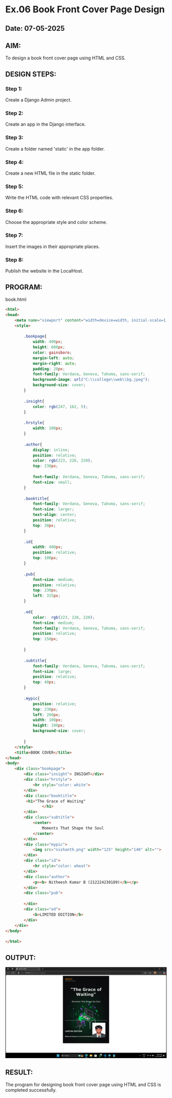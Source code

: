 # Ex.06 Book Front Cover Page Design
## Date: 07-05-2025

## AIM:
To design a book front cover page using HTML and CSS.

## DESIGN STEPS:

### Step 1:
Create a Django Admin project.

### Step 2:
Create an app in the Django interface.

### Step 3:
Create a folder named 'static' in the app folder.

### Step 4:
Create a new HTML file in the static folder.

### Step 5:
Write the HTML code with relevant CSS properties.

### Step 6:
Choose the appropriate style and color scheme.

### Step 7:
Insert the images in their appropriate places.

### Step 8:
Publish the website in the LocalHost.

## PROGRAM:

book.html
```html
<html>
<head>
    <meta name="viewport" content="width=device=width, initial-scale=1.0">
    <style>

        .bookpage{
            width: 400px;
            height: 600px;
            color: gainsboro;
            margin-left: auto;
            margin-right: auto;
            padding: 20px;
            font-family: Verdana, Geneva, Tahoma, sans-serif;
            background-image: url("C:\\college\\web\\bg.jpeg");
            background-size: cover;
        }

        .insight{
            color: rgb(247, 162, 5);
        }

        .hrstyle{
            width: 100px;
        }

        .author{
            display: inline;
            position: relative;
            color: rgb(223, 226, 220);
            top: 230px;

            font-family: Verdana, Geneva, Tahoma, sans-serif;
            font-size: small;
        }

        .booktitle{
            font-family: Verdana, Geneva, Tahoma, sans-serif;
            font-size: larger;
            text-align: center;
            position: relative;
            top: 30px;
        }

        .id{
            width: 400px;
            position: relative;
            top: 100px;
        }

        .pub{
            font-size: medium;
            position: relative;
            top: 230px;
            left: 315px;
        }

        .ed{
            color:  rgb(223, 226, 220);
            font-size: medium;
            font-family: Verdana, Geneva, Tahoma, sans-serif;
            position: relative;
            top: 150px;

        }

        .subtitle{
            font-family: Verdana, Geneva, Tahoma, sans-serif;
            font-size: large;
            position: relative;
            top: 40px;
        }

        .mypic{
            position: relative;
            top: 230px;
            left: 260px;
            width: 100px;
            height: 100px;
            background-size: cover;

        }
    </style>
    <title>BOOK COVER</title>
</head>
<body>
    <div class="bookpage">
        <div class="insight"> INSIGHT</div>
        <div class="hrstyle">
            <hr style="color: white">
        </div>
        <div class="booktitle">
         <h1>"The Grace of Waiting"
                </h1>
        </div>
        <div class="subtitle">
            <center>
                Moments That Shape the Soul
            </center>
        </div>
        <div class="mypic">
            <img src="nishanth.png" width="125" height="140" alt="">
        </div>
        <div class="id">
            <hr style="color: wheat">
        </div>
        <div class="author">
            <p><b> Nitheesh Kumar B (212224230189)</b></p>
        </div>
        <div class="pub">
            
        </div>
        <div class="ed">
            <b>LIMITED EDITION</b>
        </div>
    </div>
</body>

</html>

```
## OUTPUT:

![alt text](image.png)
## RESULT:
The program for designing book front cover page using HTML and CSS is completed successfully.
